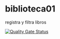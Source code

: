 # biblioteca01
registra y filtra libros


[![Quality Gate Status](https://sonarcloud.io/api/project_badges/measure?project=cesarochoa2006_biblioteca01&metric=alert_status)](https://sonarcloud.io/dashboard?id=cesarochoa2006_biblioteca01)
